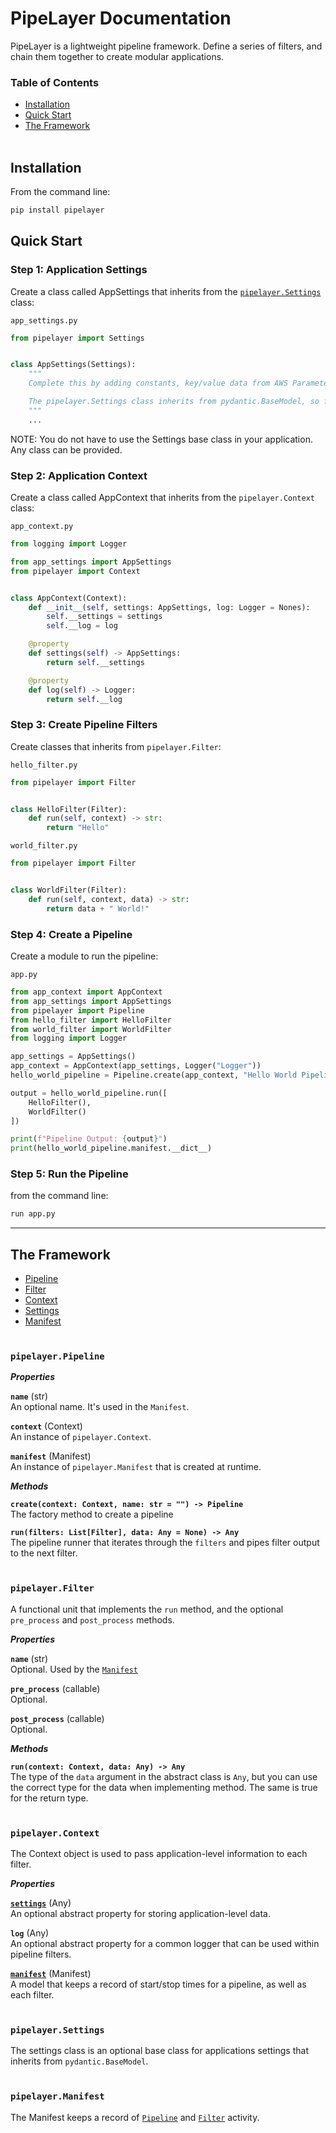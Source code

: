 # PipeLayer Documentation
PipeLayer is a lightweight pipeline framework. Define a series of filters, and chain them together to create modular applications.

### Table of Contents

* [Installation](#installation)
* [Quick Start](#quick-start)
* [The Framework](#the-framework)
<br><br>

## Installation

From the command line:
```sh
pip install pipelayer
```

## Quick Start

### Step 1: Application Settings
Create a class called AppSettings that inherits from the [`pipelayer.Settings`](Settings) class:

`app_settings.py`
```python
from pipelayer import Settings


class AppSettings(Settings):
    """
    Complete this by adding constants, key/value data from AWS Parameter Store, etc

    The pipelayer.Settings class inherits from pydantic.BaseModel, so fields must be typed appropriately
    """
    ...
```
NOTE: You do not have to use the Settings base class in your application. Any class can be provided.

### Step 2: Application Context
Create a class called AppContext that inherits from the `pipelayer.Context` class:

`app_context.py`
```python
from logging import Logger

from app_settings import AppSettings
from pipelayer import Context


class AppContext(Context):
    def __init__(self, settings: AppSettings, log: Logger = Nones):
        self.__settings = settings
        self.__log = log

    @property
    def settings(self) -> AppSettings:
        return self.__settings

    @property
    def log(self) -> Logger:
        return self.__log
```

### Step 3: Create Pipeline Filters
Create classes that inherits from `pipelayer.Filter`:

`hello_filter.py`
```python
from pipelayer import Filter


class HelloFilter(Filter):
    def run(self, context) -> str:
        return "Hello"
```

`world_filter.py`
```python
from pipelayer import Filter


class WorldFilter(Filter):
    def run(self, context, data) -> str:
        return data + " World!"
```

### Step 4: Create a Pipeline
Create a module to run the pipeline:

`app.py`
```python
from app_context import AppContext
from app_settings import AppSettings
from pipelayer import Pipeline
from hello_filter import HelloFilter
from world_filter import WorldFilter
from logging import Logger

app_settings = AppSettings()
app_context = AppContext(app_settings, Logger("Logger"))
hello_world_pipeline = Pipeline.create(app_context, "Hello World Pipeline")

output = hello_world_pipeline.run([
    HelloFilter(),
    WorldFilter()
])

print(f"Pipeline Output: {output}")
print(hello_world_pipeline.manifest.__dict__)

```

### Step 5: Run the Pipeline
from the command line:
```sh
run app.py
```
---

## The Framework
* [Pipeline](#pipelayer.pipeline)
* [Filter](#pipelayer.filter)
* [Context](#pipelayer.context)
* [Settings](#pipelayer.settings)
* [Manifest](#pipelayer.manifest)
<br><br>


### __`pipelayer.Pipeline`__

***Properties***

__`name`__ (str)<br>
An optional name. It's used in the `Manifest`.

__`context`__ (Context)<br>
An instance of `pipelayer.Context`.

__`manifest`__ (Manifest)<br>
An instance of `pipelayer.Manifest` that is created at runtime.

***Methods***

__`create(context: Context, name: str = "") -> Pipeline`__<br>
The factory method to create a pipeline

__`run(filters: List[Filter], data: Any = None) -> Any`__<br>
The pipeline runner that iterates through the `filters` and pipes filter output to the next filter.
<br><br>


### __`pipelayer.Filter`__
A functional unit that implements the `run` method, and the optional `pre_process` and `post_process` methods.

***Properties***

__`name`__ (str)<br>
Optional. Used by the [`Manifest`](#pipelayer.manifest)

__`pre_process`__ (callable)<br>
Optional.

__`post_process`__ (callable)<br>
Optional.

***Methods***

__`run(context: Context, data: Any) -> Any`__<br>
The type of the `data` argument in the abstract class is `Any`, but you can use the correct type for the data when implementing method. The same is true for the return type.
<br><br>


### __`pipelayer.Context`__
The Context object is used to pass application-level information to each filter.

***Properties***

__[`settings`](#settings)__ (Any)<br>
An optional abstract property for storing application-level data.

__`log`__ (Any)<br>
An optional abstract property for a common logger that can be used within pipeline filters.

__[`manifest`](#manifest)__ (Manifest)<br>
A model that keeps a record of start/stop times for a pipeline, as well as each filter.
<br><br>


### __`pipelayer.Settings`__
The settings class is an optional base class for applications settings that inherits from `pydantic.BaseModel`.
<br><br>


### __`pipelayer.Manifest`__
The Manifest keeps a record of [`Pipeline`](#pipeline) and [`Filter`](#filter) activity.
